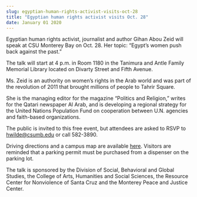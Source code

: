 ```yaml
---
slug: egyptian-human-rights-activist-visits-oct-28
title: "Egyptian human rights activist visits Oct. 28"
date: January 01 2020
---
```


  
<p>
  Egyptian human rights activist, journalist and author Gihan Abou Zeid will
  speak at CSU Monterey Bay on Oct. 28. Her topic: “Egypt’s women push back
  against the past.”
</p>
<p>
  The talk will start at 4 p.m. in Room 1180 in the Tanimura and Antle Family
  Memorial Library located on Divarty Street and Fifth Avenue.
</p>
<p>
  Ms. Zeid is an authority on women’s rights in the Arab world and was part of
  the revolution of 2011 that brought millions of people to Tahrir Square.
</p>
<p>
  She is the managing editor for the magazine “Politics and Religion,” writes
  for the Qatari newspaper Al Arab, and is developing a regional strategy for
  the United Nations Population Fund on cooperation between U.N. agencies and
  faith-based organizations.
</p>
<p>
  The public is invited to this free event, but attendees are asked to RSVP to
  <a
    href="&#109;&#97;&#x69;&#x6c;&#x74;&#111;&#58;&#x68;&#x77;&#x69;&#108;&#100;&#x65;&#x40;&#x63;&#115;&#117;&#x6d;&#x62;&#x2e;&#101;&#100;&#x75;"
    >hwilde@csumb.edu</a
  >
  or call 582-3890.
</p>
<p>
  Driving directions and a campus map are available
  <a href="https://csumb.edu/maps">here</a>. Visitors are reminded that a parking
  permit must be purchased from a dispenser on the parking lot.
</p>
<p>
  The talk is sponsored by the Division of Social, Behavioral and Global
  Studies, the College of Arts, Humanities and Social Sciences, the Resource
  Center for Nonviolence of Santa Cruz and the Monterey Peace and Justice
  Center.
</p>
<p></p>
 
